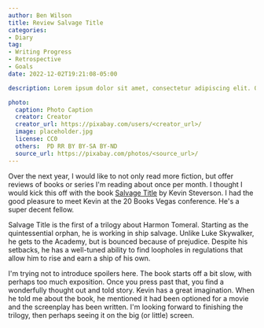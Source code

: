 ```yaml
---
author: Ben Wilson
title: Review Salvage Title
categories:
- Diary
tag:
- Writing Progress
- Retrospective
- Goals
date: 2022-12-02T19:21:08-05:00

description: Lorem ipsum dolor sit amet, consectetur adipiscing elit. Quisque sit amet venenatis dolor. Suspendisse eu justo elit. Cras lacinia turpis nulla, nec lobortis sem varius eu. Sed viverra turpis malesuada est aliquet, ac laoreet Leo convallis. Vivamus pretium aliquam finibus. Mauris dictum, eros eu malesuada imperdiet, nisl mauris scelerisque diam, nec fringilla nisl libero in nulla. Mauris eget massa lacinia sapien faucibus consequat.

photo:
  caption: Photo Caption
  creator: Creator
  creator_url: https://pixabay.com/users/<creator_url>/
  image: placeholder.jpg
  license: CC0
  others:  PD RR BY BY-SA BY-ND
  source_url: https://pixabay.com/photos/<source_url>/
---
```


Over the next year, I would like to not only read more fiction, but offer reviews of books or series I'm reading about once per month. I thought I would kick this off with the book [Salvage Title](https://amzn.to/3ub3iow) by Kevin Steverson. I had the good pleasure to meet Kevin at the 20 Books Vegas conference. He's a super decent fellow.

Salvage Title is the first of a trilogy about Harmon Tomeral. Starting as the quintessential orphan, he is working in ship salvage. Unlike Luke Skywalker, he gets to the Academy, but is bounced because of prejudice. Despite his setbacks, he has a well-tuned ability to find loopholes in regulations that allow him to rise and earn a ship of his own.

I'm trying not to introduce spoilers here. The book starts off a bit slow, with perhaps too much exposition. Once you press past that, you find a wonderfully thought out and told story. Kevin has a great imagination. When he told me about the book, he mentioned it had been optioned for a movie and the screenplay has been written. I'm looking forward to finishing the trilogy, then perhaps seeing it on the big (or little) screen.